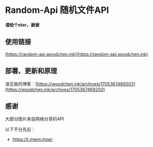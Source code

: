 # Random-Api 随机文件API

**请给个star，谢谢**

## 使用链接

[https://random-api.woodchen.ink](https://random-api.woodchen.ink)

## 部署、更新和原理

请见我的博客：[https://woodchen.ink/archives/1705367469203](https://woodchen.ink/archives/1705367469203)


## 感谢
                
大部分图片来自网络分享的API
                
以下不分先后：
                
* https://t.mwm.moe/
                
